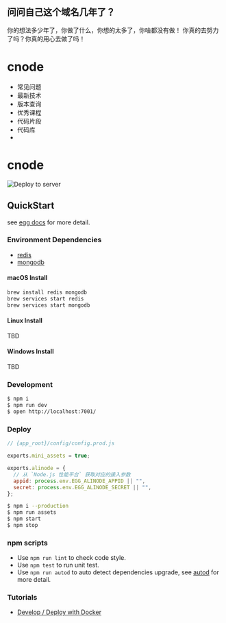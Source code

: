 ## 问问自己这个域名几年了？

你的想法多少年了，你做了什么，你想的太多了，你啥都没有做！
你真的去努力了吗？你真的用心去做了吗！

# cnode

- 常见问题
- 最新技术
- 版本查询
- 优秀课程
- 代码片段
- 代码库
-

# cnode

![Deploy to server](https://github.com/sofakeer/androidhub/workflows/Deploy%20to%20server/badge.svg)

## QuickStart

<!-- add docs here for user -->

see [egg docs][egg] for more detail.

### Environment Dependencies

- [redis](https://redis.io/)
- [mongodb](https://www.mongodb.com/)

#### macOS Install

```bash
brew install redis mongodb
brew services start redis
brew services start mongodb
```

#### Linux Install

TBD

#### Windows Install

TBD

### Development

```bash
$ npm i
$ npm run dev
$ open http://localhost:7001/
```

### Deploy

```js
// {app_root}/config/config.prod.js

exports.mini_assets = true;

exports.alinode = {
  // 从 `Node.js 性能平台` 获取对应的接入参数
  appid: process.env.EGG_ALINODE_APPID || "",
  secret: process.env.EGG_ALINODE_SECRET || "",
};
```

```bash
$ npm i --production
$ npm run assets
$ npm start
$ npm stop
```

### npm scripts

- Use `npm run lint` to check code style.
- Use `npm test` to run unit test.
- Use `npm run autod` to auto detect dependencies upgrade, see [autod](https://www.npmjs.com/package/autod) for more detail.

### Tutorials

- [Develop / Deploy with Docker](tutorials/Docker.md)

[egg]: https://eggjs.org
